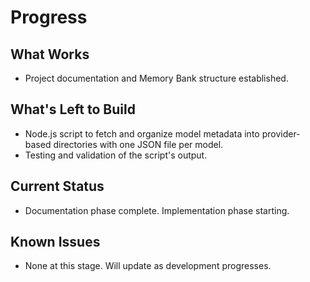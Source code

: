 # Progress

## What Works
- Project documentation and Memory Bank structure established.

## What's Left to Build
- Node.js script to fetch and organize model metadata into provider-based directories with one JSON file per model.
- Testing and validation of the script's output.

## Current Status
- Documentation phase complete. Implementation phase starting.

## Known Issues
- None at this stage. Will update as development progresses. 